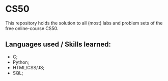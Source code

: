 # CS50

This repository holds the solution to all (most) labs and problem sets of the free online-course CS50.

## Languages used / Skills learned:
- C;
- Python;
- HTML/CSS/JS;
- SQL;
